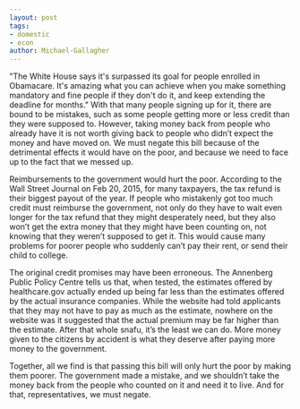 ```yaml
---
layout: post
tags: 
- domestic
- econ
author: Michael-Gallagher
---
```

"The White House says it's surpassed its goal for people enrolled in Obamacare. It's amazing what you can achieve when you make something mandatory and fine people if they don't do it, and keep extending the deadline for months."  With that many people signing up for it, there are bound to be mistakes, such as some people getting more or less credit than they were supposed to.  However, taking money back from people who already have it is not worth giving back to people who didn’t expect the money and have moved on.  We must negate this bill because of the detrimental effects it would have on the poor, and because we need to face up to the fact that we messed up. 

Reimbursements to the government would hurt the poor. According to the Wall Street Journal on Feb 20, 2015, for many taxpayers, the tax refund is their biggest payout of the year. If people who mistakenly got too much credit must reimburse the government, not only do they have to wait even longer for the tax refund that they might desperately need, but they also won’t get the extra money that they might have been counting on, not knowing that they weren’t supposed to get it.  This would cause many problems for poorer people who suddenly can’t pay their rent, or send their child to college.

The original credit promises may have been erroneous. The Annenberg Public Policy Centre tells us that, when tested, the estimates offered by healthcare.gov actually ended up being far less than the estimates offered by the actual insurance companies. While the website had told applicants that they may not have to pay as much as the estimate, nowhere on the website was it suggested that the actual premium may be far higher than the estimate. After that whole snafu, it’s the least we can do.  More money given to the citizens by accident is what they deserve after paying more money to the government.

Together, all we find is that passing this bill will only hurt the poor by making them poorer.  The government made a mistake, and we shouldn’t take the money back from the people who counted on it and need it to live.  And for that, representatives, we must negate.
